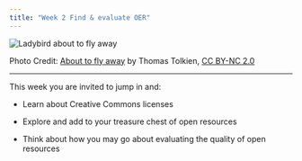 ```yaml
---
title: "Week 2 Find & evaluate OER"
---
```


![Ladybird about to fly away][1]

Photo Credit: [About to fly away][2] by Thomas Tolkien, [CC BY-NC 2.0][3]


----------


This week you are invited to jump in and:

 - Learn about Creative Commons licenses
 - Explore and add to your treasure chest of open resources

 - Think about how you may go about evaluating the quality of open
   resources

 

  [1]: http://s27.postimg.org/b9p618x8j/6203641305_ba5b39f71c.jpg
  [2]: https://www.flickr.com/photos/tomtolkien/6203641305/
  [3]: https://creativecommons.org/licenses/by-nc/2.0/
